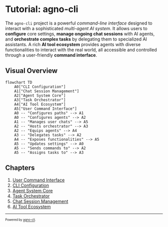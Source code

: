 # Tutorial: agno-cli

The `agno-cli` project is a powerful *command-line interface* designed to interact with a
sophisticated *multi-agent AI system*. It allows users to **configure** core settings,
**manage ongoing chat sessions** with AI agents, and **orchestrate complex tasks** by
delegating them to specialized AI assistants. A rich **AI tool ecosystem** provides
agents with diverse functionalities to interact with the real world, all accessible
and controlled through a user-friendly **command interface**.


## Visual Overview

```mermaid
flowchart TD
    A0["CLI Configuration"]
    A1["Chat Session Management"]
    A2["Agent System Core"]
    A3["Task Orchestrator"]
    A4["AI Tool Ecosystem"]
    A5["User Command Interface"]
    A0 -- "Configures paths" --> A1
    A0 -- "Configures agents" --> A2
    A1 -- "Manages user chats" --> A5
    A2 -- "Hosts orchestrator" --> A3
    A2 -- "Equips agents" --> A4
    A3 -- "Delegates tasks" --> A2
    A4 -- "Exposes functionalities" --> A5
    A5 -- "Updates settings" --> A0
    A5 -- "Sends commands to" --> A2
    A5 -- "Assigns tasks to" --> A3
```

## Chapters

1. [User Command Interface](01_user_command_interface_.md)
2. [CLI Configuration](02_cli_configuration_.md)
3. [Agent System Core](03_agent_system_core_.md)
4. [Task Orchestrator](04_task_orchestrator_.md)
5. [Chat Session Management](05_chat_session_management_.md)
6. [AI Tool Ecosystem](06_ai_tool_ecosystem_.md)

---

<sub><sup>Powered by  [agno-cli](https://github.com/paulgg-code/agno-cli).</sup></sub>